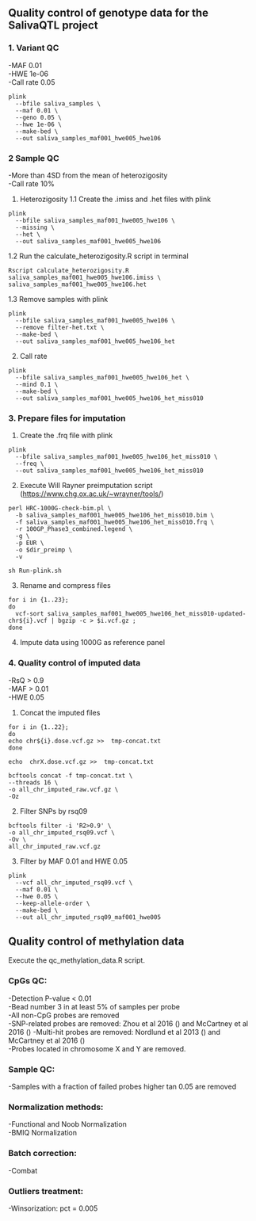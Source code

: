 ## Quality control of genotype data for the SalivaQTL project

### 1. Variant QC
-MAF 0.01  
-HWE 1e-06  
-Call rate 0.05
```
plink
  --bfile saliva_samples \
  --maf 0.01 \
  --geno 0.05 \
  --hwe 1e-06 \
  --make-bed \
  --out saliva_samples_maf001_hwe005_hwe106
```

### 2 Sample QC
-More than 4SD from the mean of heterozigosity  
-Call rate 10%

1. Heterozigosity
1.1 Create the .imiss and .het files with plink
```
plink
  --bfile saliva_samples_maf001_hwe005_hwe106 \
  --missing \
  --het \
  --out saliva_samples_maf001_hwe005_hwe106
```
1.2 Run the calculate_heterozigosity.R script in terminal
```
Rscript calculate_heterozigosity.R saliva_samples_maf001_hwe005_hwe106.imiss \
saliva_samples_maf001_hwe005_hwe106.het
```
1.3 Remove samples with plink
```
plink
  --bfile saliva_samples_maf001_hwe005_hwe106 \
  --remove filter-het.txt \
  --make-bed \
  --out saliva_samples_maf001_hwe005_hwe106_het
```
2. Call rate
```
plink
  --bfile saliva_samples_maf001_hwe005_hwe106_het \
  --mind 0.1 \
  --make-bed \
  --out saliva_samples_maf001_hwe005_hwe106_het_miss010
```

### 3. Prepare files for imputation
1. Create the .frq file with plink
```
plink
  --bfile saliva_samples_maf001_hwe005_hwe106_het_miss010 \
  --freq \
  --out saliva_samples_maf001_hwe005_hwe106_het_miss010
```
2. Execute Will Rayner preimputation script (https://www.chg.ox.ac.uk/~wrayner/tools/)
```
perl HRC-1000G-check-bim.pl \
  -b saliva_samples_maf001_hwe005_hwe106_het_miss010.bim \
  -f saliva_samples_maf001_hwe005_hwe106_het_miss010.frq \
  -r 100GP_Phase3_combined.legend \
  -g \
  -p EUR \
  -o $dir_preimp \
  -v
```
```
sh Run-plink.sh
```
3. Rename and compress files 
```
for i in {1..23};
do
  vcf-sort saliva_samples_maf001_hwe005_hwe106_het_miss010-updated-chr${i}.vcf | bgzip -c > $i.vcf.gz ;
done
```
4. Impute data using 1000G as reference panel

### 4. Quality control of imputed data
-RsQ > 0.9  
-MAF > 0.01  
-HWE 0.05

1. Concat the imputed files
```
for i in {1..22};
do
echo chr${i}.dose.vcf.gz >>  tmp-concat.txt
done
```
```
echo  chrX.dose.vcf.gz >>  tmp-concat.txt
```
```
bcftools concat -f tmp-concat.txt \
--threads 16 \
-o all_chr_imputed_raw.vcf.gz \
-Oz
```
2. Filter SNPs by rsq09
```
bcftools filter -i 'R2>0.9' \
-o all_chr_imputed_rsq09.vcf \
-Ov \
all_chr_imputed_raw.vcf.gz
```
3. Filter by MAF 0.01 and HWE 0.05
```
plink
  --vcf all_chr_imputed_rsq09.vcf \
  --maf 0.01 \
  --hwe 0.05 \
  --keep-allele-order \
  --make-bed \
  --out all_chr_imputed_rsq09_maf001_hwe005
```
## Quality control of methylation data 

Execute the qc_methylation_data.R script.

### CpGs QC:
-Detection P-value < 0.01  
-Bead number 3 in at least 5% of samples per probe  
-All non-CpG probes are removed  
-SNP-related probes are removed: Zhou et al 2016 () and McCartney et al 2016 ()
-Multi-hit probes are removed: Nordlund et al 2013 () and McCartney et al 2016 ()   
-Probes located in chromosome X and Y are removed.

### Sample QC:  
-Samples with a fraction of failed probes higher tan 0.05 are removed 

### Normalization methods: 
  -Functional and Noob Normalization  
  -BMIQ Normalization  
### Batch correction:
  -Combat  
### Outliers treatment:  
  -Winsorization: pct = 0.005
